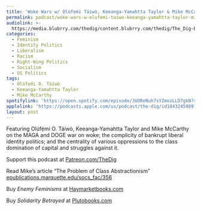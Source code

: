 ```yaml
---
title: 'Woke Wars w/ Olúfẹ́mi Táíwò, Keeanga-Yamahtta Taylor & Mike McCarthy'
permalink: podcast/woke-wars-w-olufemi-taiwo-keeanga-yamahtta-taylor-mike-mccarthy/
audiolink: >-
  https://media.blubrry.com/thedig/content.blubrry.com/thedig/The_Dig-EP_477-Woke.mp3
categories:
  - Feminism
  - Identity Politics
  - Liberalism
  - Racism
  - Right-Wing Politics
  - Socialism
  - US Politics
tags:
  - Olúfẹ́mi O. Táíwò
  - Keeanga-Yamahtta Taylor
  - Mike McCarthy
spotifylink: 'https://open.spotify.com/episode/3UOReNuh7sYZmozLLD7gkN?si=959871e48d57406e'
applelink: 'https://podcasts.apple.com/us/podcast/the-dig/id1043245989?i=1000696106997'
layout: post
---
```


Featuring Olúfẹ́mi O. Táíwò, Keeanga-Yamahtta Taylor and Mike McCarthy on the MAGA and DOGE war on woke; the complicity of bankrupt liberal identity politics; and the centrality of various oppressions to the class domination of capital and struggles against it.

Support this podcast at [Patreon.com/TheDig](http://patreon.com/TheDig)

Read Mike’s article “The Problem of Class Abstractionism” [epublications.marquette.edu/socs\_fac/356](http://epublications.marquette.edu/socs_fac/356)

Buy *Enemy Feminisms* at [Haymarketbooks.com](http://haymarketbooks.com)

Buy *Solidarity Betrayed* at [Plutobooks.com](http://plutobooks.com)
